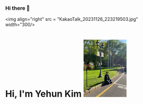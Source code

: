 ### Hi there 👋
<img align="right" src = "KakaoTalk_20231126_223219503.jpg" width="300/>
<h1>Hi, I'm Yehun Kim <img src = "KakaoTalk_20231126_223219503.jpg" height = "180"></h1>

<!--
**y3h0on/y3h0on** is a ✨ _special_ ✨ repository because its `README.md` (this file) appears on your GitHub profile.

Here are some ideas to get you started:

- 🔭 I’m currently working on ...
- 🌱 I’m currently learning ...
- 👯 I’m looking to collaborate on ...
- 🤔 I’m looking for help with ...
- 💬 Ask me about ...
- 📫 How to reach me: ...
- 😄 Pronouns: ...
- ⚡ Fun fact: ...
-->
